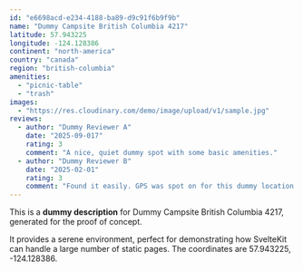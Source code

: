 ```yaml
---
id: "e6698acd-e234-4188-ba89-d9c91f6b9f9b"
name: "Dummy Campsite British Columbia 4217"
latitude: 57.943225
longitude: -124.128386
continent: "north-america"
country: "canada"
region: "british-columbia"
amenities:
  - "picnic-table"
  - "trash"
images:
  - "https://res.cloudinary.com/demo/image/upload/v1/sample.jpg"
reviews:
  - author: "Dummy Reviewer A"
    date: "2025-09-017"
    rating: 3
    comment: "A nice, quiet dummy spot with some basic amenities."
  - author: "Dummy Reviewer B"
    date: "2025-02-01"
    rating: 3
    comment: "Found it easily. GPS was spot on for this dummy location."
---
```


This is a **dummy description** for Dummy Campsite British Columbia 4217, generated for the proof of concept.

It provides a serene environment, perfect for demonstrating how SvelteKit can handle a large number of static pages. The coordinates are 57.943225, -124.128386.
